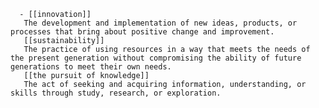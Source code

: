       - [[innovation]]
       The development and implementation of new ideas, products, or processes that bring about positive change and improvement.
       [[sustainability]]
       The practice of using resources in a way that meets the needs of the present generation without compromising the ability of future generations to meet their own needs.
       [[the pursuit of knowledge]]
       The act of seeking and acquiring information, understanding, or skills through study, research, or exploration.



